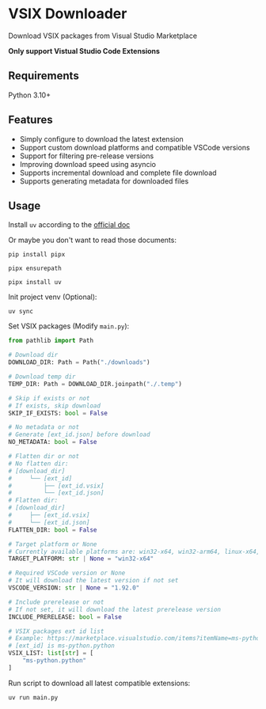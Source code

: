 # VSIX Downloader

Download VSIX packages from Visual Studio Marketplace

**Only support Vistual Studio Code Extensions**

## Requirements

Python 3.10+

## Features

 - Simply configure to download the latest extension
 - Support custom download platforms and compatible VSCode versions
 - Support for filtering pre-release versions
 - Improving download speed using asyncio
 - Supports incremental download and complete file download
 - Supports generating metadata for downloaded files

## Usage

Install `uv` according to the [official doc](https://docs.astral.sh/uv/getting-started/installation/)

Or maybe you don't want to read those documents:

```shell
pip install pipx

pipx ensurepath

pipx install uv
```

Init project venv (Optional):

```shell
uv sync
```

Set VSIX packages (Modify `main.py`):

```python
from pathlib import Path

# Download dir
DOWNLOAD_DIR: Path = Path("./downloads")

# Download temp dir
TEMP_DIR: Path = DOWNLOAD_DIR.joinpath("./.temp")

# Skip if exists or not
# If exists, skip download
SKIP_IF_EXISTS: bool = False

# No metadata or not
# Generate [ext_id.json] before download
NO_METADATA: bool = False

# Flatten dir or not
# No flatten dir:
# [download_dir]
#     └── [ext_id]
#         ├── [ext_id.vsix]
#         └── [ext_id.json]
# Flatten dir:
# [download_dir]
#     ├── [ext_id.vsix]
#     └── [ext_id.json]
FLATTEN_DIR: bool = False

# Target platform or None
# Currently available platforms are: win32-x64, win32-arm64, linux-x64, linux-arm64, linux-armhf, alpine-x64, alpine-arm64, darwin-x64, darwin-arm64 and web
TARGET_PLATFORM: str | None = "win32-x64"

# Required VSCode version or None
# It will download the latest version if not set
VSCODE_VERSION: str | None = "1.92.0"

# Include prerelease or not
# If not set, it will download the latest prerelease version
INCLUDE_PRERELEASE: bool = False

# VSIX packages ext id list
# Example: https://marketplace.visualstudio.com/items?itemName=ms-python.python
# [ext_id] is ms-python.python
VSIX_LIST: list[str] = [
    "ms-python.python"
]
```

Run script to download all latest compatible extensions:

```shell
uv run main.py
```
